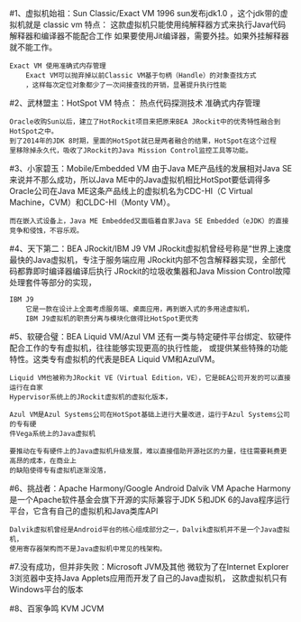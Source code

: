 #1、虚拟机始祖：Sun Classic/Exact VM
    1996 sun发布jdk1.0 ，这个jdk带的虚拟机就是 classic vm
    特点：
        这款虚拟机只能使用纯解释器方式来执行Java代码
        解释器和编译器不能配合工作
            如果要使用Jit编译器，需要外挂。如果外挂解释器就不能工作。
            
    Exact VM 使用准确式内存管理
        Exact VM可以抛弃掉以前Classic VM基于句柄（Handle）的对象查找方式
        ，这样每次定位对象都少了一次间接查找的开销，显著提升执行性能
 
#2、武林盟主：HotSpot VM
    特点：
        热点代码探测技术
        准确式内存管理
        
    Oracle收购Sun以后，建立了HotRockit项目来把原来BEA JRockit中的优秀特性融合到HotSpot之中。
    到了2014年的JDK 8时期，里面的HotSpot就已是两者融合的结果，HotSpot在这个过程
    里移除掉永久代，吸收了JRockit的Java Mission Control监控工具等功能。
    
#3、小家碧玉：Mobile/Embedded VM
    由于Java ME产品线的发展相对Java SE来说并不那么成功，所以Java ME中的Java虚拟机相比HotSpot要低调得多
    Oracle公司在Java ME这条产品线上的虚拟机名为CDC-HI（C Virtual Machine，CVM）和CLDC-HI（Monty VM）。
    
    而在嵌入式设备上，Java ME Embedded又面临着自家Java SE Embedded（eJDK）的直接竞争和侵蚀，不容乐观。
    
#4、天下第二：BEA JRockit/IBM J9 VM
    JRockit虚拟机曾经号称是“世界上速度最快的Java虚拟机，专注于服务端应用
    JRockit内部不包含解释器实现，全部代码都靠即时编译器编译后执行
    JRockit的垃圾收集器和Java Mission Control故障处理套件等部分的实现，
    
    IBM J9
        它是一款在设计上全面考虑服务端、桌面应用，再到嵌入式的多用途虚拟机，
        IBM J9虚拟机的职责分离与模块化做得比HotSpot更优秀
        
#5、软硬合璧：BEA Liquid VM/Azul VM
    还有一类与特定硬件平台绑定、软硬件配合工作的专有虚拟机，往往能够实现更高的执行性能，
    或提供某些特殊的功能特性。这类专有虚拟机的代表是BEA Liquid VM和AzulVM。
    
    Liquid VM也被称为JRockit VE（Virtual Edition，VE），它是BEA公司开发的可以直接运行在自家
    Hypervisor系统上的JRockit虚拟机的虚拟化版本，
    
    Azul VM是Azul Systems公司在HotSpot基础上进行大量改进，运行于Azul Systems公司的专有硬
    件Vega系统上的Java虚拟机
    
    要推动在专有硬件上的Java虚拟机升级发展，难以直接借助开源社区的力量，往往需要耗费更高昂的成本，在商业上
    的缺陷使得专有虚拟机逐渐没落，
    
#6、挑战者：Apache Harmony/Google Android Dalvik VM
    Apache Harmony是一个Apache软件基金会旗下开源的实际兼容于JDK 5和JDK 6的Java程序运行平台，它含有自己的虚拟机和Java类库API
    
    Dalvik虚拟机曾经是Android平台的核心组成部分之一，Dalvik虚拟机并不是一个Java虚拟机，
    使用寄存器架构而不是Java虚拟机中常见的栈架构。
    
#7.没有成功，但并非失败：Microsoft JVM及其他
    微软为了在Internet Explorer 3浏览器中支持Java Applets应用而开发了自己的Java虚拟机，
    这款虚拟机只有Windows平台的版本
    
#8、百家争鸣
    KVM
    JCVM
